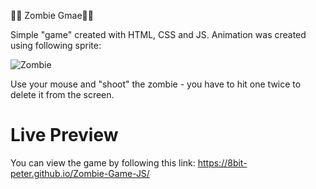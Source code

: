 🧟‍♂️ Zombie Gmae🧟‍♀️


Simple "game" created with HTML, CSS and JS. Animation was created using following sprite:

![Zombie](http://www.wdrfree.com/public/demos/animatespritekeyframes/walkingdead.png)

Use your mouse and "shoot" the zombie - you have to hit one twice to delete it from the screen.

 # Live Preview

You can view the game by following this link: https://8bit-peter.github.io/Zombie-Game-JS/
